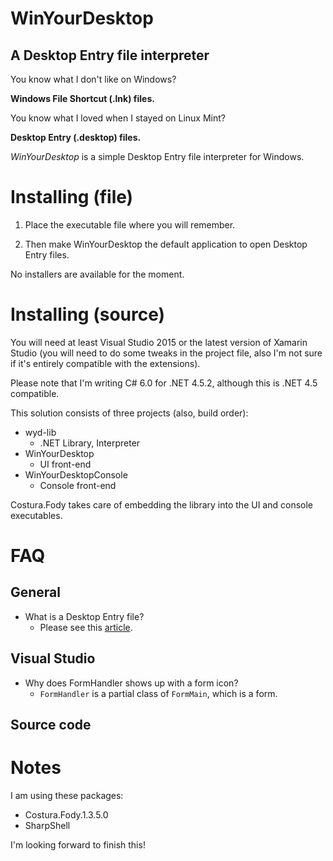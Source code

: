 # WinYourDesktop
## A Desktop Entry file interpreter

You know what I don't like on Windows?

__Windows File Shortcut (.lnk) files.__

You know what I loved when I stayed on Linux Mint?

__Desktop Entry (.desktop) files.__

_WinYourDesktop_ is a simple Desktop Entry file interpreter for Windows.

# Installing (file)

1. Place the executable file where you will remember.

2. Then make WinYourDesktop the default application to open Desktop Entry files.

No installers are available for the moment.

# Installing (source)

You will need at least Visual Studio 2015 or the latest version of Xamarin Studio (you will need to do some tweaks in the project file, also I'm not sure if it's entirely compatible with the extensions).

Please note that I'm writing C# 6.0 for .NET 4.5.2, although this is .NET 4.5 compatible.

This solution consists of three projects (also, build order):

- wyd-lib
  - .NET Library, Interpreter
- WinYourDesktop
  - UI front-end
- WinYourDesktopConsole
  - Console front-end

Costura.Fody takes care of embedding the library into the UI and console executables.

# FAQ

## General

- What is a Desktop Entry file?
  - Please see this [article](http://www.linuxtopia.org/online_books/linux_desktop_guides/gnome_2.14_admin_guide/menustructure-desktopentry.html).
  
## Visual Studio

- Why does FormHandler shows up with a form icon?
  - `FormHandler` is a partial class of `FormMain`, which is a form.
  
## Source code

# Notes

I am using these packages:
- Costura.Fody.1.3.5.0
- SharpShell

I'm looking forward to finish this!